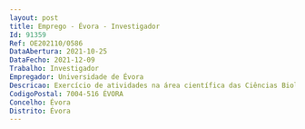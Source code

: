 ```yaml
--- 
layout: post
title: Emprego - Évora - Investigador
Id: 91359
Ref: OE202110/0586
DataAbertura: 2021-10-25
DataFecho: 2021-12-09
Trabalho: Investigador
Empregador: Universidade de Évora
Descricao: Exercício de atividades na área científica das Ciências Biológicas (sub área científica  Biologia), ou afins, para a Unidade de I&D MED (Instituto Mediterrânico de Agricultura Ambiente e Desenvolvimento), em regime de contrato de trabalho  em  funções  públicas a termo resolutivo  certo pelo  prazo de  três anos  eventualmente renovável por períodos de um ano até à duração máxima de seis anos, nos termos do Decreto Lei nº 57 2016,  de  29  de  agosto  e  do  Regulamento  de  Avaliação  do  Desempenho  dos  Investigadores Doutorados da Universidade de Évora, publicado pelo Despacho nº 7123 2019 (2ª série), de 9 de agosto,  para  os  efeitos  previstos  na  cláusula  primeira,  no  âmbito  do  Financiamento  Base MED BASE   Instituto  Mediterrâneo  para  a Agricultura, Ambiente  e  Desenvolvimento  com  Refª UIDB 05183 2020.
CodigoPostal: 7004-516 ÉVORA
Concelho: Évora
Distrito: Évora
--- 
```

